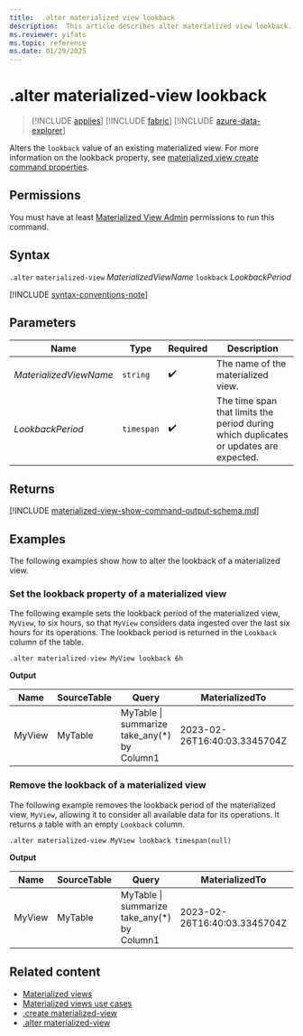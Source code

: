 ```yaml
---
title:  .alter materialized view lookback
description:  This article describes alter materialized view lookback.
ms.reviewer: yifats
ms.topic: reference
ms.date: 01/29/2025
---
```

# .alter materialized-view lookback

> [!INCLUDE [applies](../../includes/applies-to-version/applies.md)] [!INCLUDE [fabric](../../includes/applies-to-version/fabric.md)] [!INCLUDE [azure-data-explorer](../../includes/applies-to-version/azure-data-explorer.md)]

Alters the `lookback` value of an existing materialized view. For more information on the lookback property, see [materialized view create command properties](materialized-view-create.md#supported-properties).

## Permissions

You must have at least [Materialized View Admin](../../access-control/role-based-access-control.md) permissions to run this command.

## Syntax

`.alter` `materialized-view` *MaterializedViewName* `lookback` *LookbackPeriod*

[!INCLUDE [syntax-conventions-note](../../includes/syntax-conventions-note.md)]

## Parameters

| Name | Type | Required | Description |
|--|--|--|--|
| *MaterializedViewName* | `string` | :heavy_check_mark: | The name of the materialized view. |
| *LookbackPeriod* | `timespan` | :heavy_check_mark: | The time span that limits the period during which duplicates or updates are expected. |

## Returns

[!INCLUDE [materialized-view-show-command-output-schema.md](../../includes/materialized-view-show-command-output-schema.md)]

## Examples

The following examples show how to alter the lookback of a materialized view.

### Set the lookback property of a materialized view

The following example sets the lookback period of the materialized view, `MyView`, to six hours, so that `MyView` considers data ingested over the last six hours for its operations. The lookback period is returned in the `Lookback` column of the table.

```kusto
.alter materialized-view MyView lookback 6h
```

**Output**

| Name | SourceTable | Query | MaterializedTo | LastRun | LastRunResult | IsHealthy | IsEnabled | Folder | DocString | AutoUpdateSchema | EffectiveDateTime | Lookback |
|--|--|--|--|--|--|--|--|--|--|--|--|--|
| MyView | MyTable | MyTable \| summarize take_any(*) by Column1 | 2023-02-26T16:40:03.3345704Z | 2023-02-26T16:44:15.9033667Z | Completed | true | true |  |  | true | 2023-02-23T14:01:42.5172342Z | 6:00:00:00 |

### Remove the lookback of a materialized view

The following example removes the lookback period of the materialized view, `MyView`, allowing it to consider all available data for its operations. It returns a table with an empty `Lookback` column.

```kusto
.alter materialized-view MyView lookback timespan(null)
```

**Output**

| Name | SourceTable | Query | MaterializedTo | LastRun | LastRunResult | IsHealthy | IsEnabled | Folder | DocString | AutoUpdateSchema | EffectiveDateTime | Lookback |
|--|--|--|--|--|--|--|--|--|--|--|--|--|
| MyView | MyTable | MyTable \| summarize take_any(*) by Column1 | 2023-02-26T16:40:03.3345704Z | 2023-02-26T16:44:15.9033667Z | Completed | true | true |  |  | true | 2023-02-23T14:01:42.5172342Z |  |

## Related content

* [Materialized views](materialized-view-overview.md)
* [Materialized views use cases](materialized-view-use-cases.md)
* [.create materialized-view](materialized-view-create.md)
* [.alter materialized-view](materialized-view-alter.md)